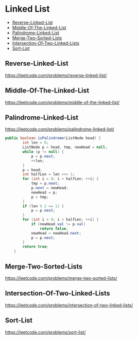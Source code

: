 # Linked List
+ [Reverse-Linked-List](#reverse-linked-list)
+ [Middle-Of-The-Linked-List](#rmiddle-of-the-linked-list)
+ [Palindrome-Linked-List](#palindrome-linked-list)
+ [Merge-Two-Sorted-Lists](#merge-two-sorted-lists)
+ [Intersection-Of-Two-Linked-Lists](#intersection-of-two-linked-lists)
+ [Sort-List](#Sort-List)
## Reverse-Linked-List
https://leetcode.com/problems/reverse-linked-list/
## Middle-Of-The-Linked-List
https://leetcode.com/problems/middle-of-the-linked-list/
## Palindrome-Linked-List
https://leetcode.com/problems/palindrome-linked-list/
```java
public boolean isPalindrome(ListNode head) {
		int len = 0;
		ListNode p = head, tmp, newHead = null;
		while (p != null) {
			p = p.next;
			++len;
		}
		p = head;
		int halfLen = len >>> 1;
		for (int i = 0; i < halfLen; ++i) {
			tmp = p.next;
			p.next = newHead;
			newHead = p;
			p = tmp;
		}
		if (len % 2 == 1) {
			p = p.next;
		}
		for (int i = 0; i < halfLen; ++i) {
			if (newHead.val != p.val)
				return false;
			newHead = newHead.next;
			p = p.next;
		}
		return true;
	}
```
## Merge-Two-Sorted-Lists
https://leetcode.com/problems/merge-two-sorted-lists/
## Intersection-Of-Two-Linked-Lists
https://leetcode.com/problems/intersection-of-two-linked-lists/
## Sort-List
https://leetcode.com/problems/sort-list/
